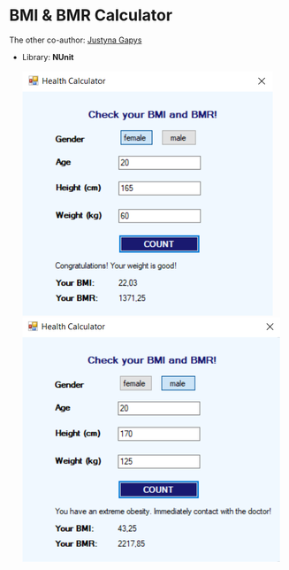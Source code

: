 # BMI & BMR Calculator
The other co-author: [Justyna Gapys](https://github.com/justynagapys)<br />
- Library: **NUnit**<br/><br/>
![Interface](https://github.com/KarolinaLewinska/HealthCalculator/blob/master/ReadmeIMG/interface.PNG)
![Interface2](https://github.com/KarolinaLewinska/HealthCalculator/blob/master/ReadmeIMG/interface2.PNG)
